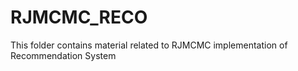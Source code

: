 # RJMCMC_RECO
This folder contains material related to RJMCMC implementation of Recommendation System
